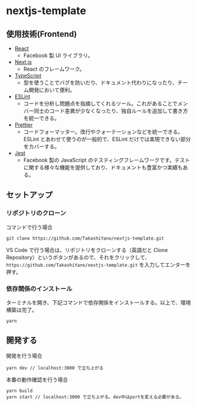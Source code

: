 # nextjs-template

## 使用技術(Frontend)

- [React](https://ja.reactjs.org/)
  - Facebook 製 UI ライブラリ。
- [Next.js](https://nextjs.org/)
  - React のフレームワーク。
- [TypeScript](https://www.typescriptlang.org/)
  - 型を使うことでバグを防いだり、ドキュメント代わりになったり、チーム開発において便利。
- [ESLint](https://eslint.org/)
  - コードを分析し問題点を指摘してくれるツール。これがあることでメンバー同士のコード差異が少なくなったり、独自ルールを追加して書き方を統一できる。
- [Prettier](https://prettier.io/)
  - コードフォーマッター。改行やクォーテーションなどを統一できる。ESLint とあわせて使うのが一般的で、ESLint だけでは実現できない部分をカバーする。
- [Jest](https://jestjs.io/ja/)
  - Facebook 製の JavaScript のテスティングフレームワークです。テストに関する様々な機能を提供しており、ドキュメントも豊富かつ実績もある。

## セットアップ

### リポジトリのクローン

コマンドで行う場合

```
git clone https://github.com/TakashiYano/nextjs-template.git
```

VS Code で行う場合は、リポジトリをクローンする（英語だと Clone Repository）というボタンがあるので、それをクリックして、`https://github.com/TakashiYano/nextjs-template.git` を入力してエンターを押す。

### 依存関係のインストール

ターミナルを開き、下記コマンドで依存関係をインストールする。以上で、環境構築は完了。

```
yarn
```

## 開発する

開発を行う場合

```
yarn dev // localhost:3000 で立ち上がる
```

本番の動作確認を行う場合

```
yarn build
yarn start // localhost:3000 で立ち上がる。dev中はportを変える必要がある。
```
